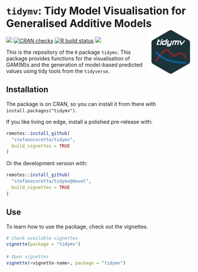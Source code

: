 
<!-- README.md is generated from README.Rmd. Please edit that file -->

# `tidymv`: Tidy Model Visualisation for Generalised Additive Models <img src='man/figures/logo.png' align="right" height="120" />

<!-- badges: start -->

[![](https://www.r-pkg.org/badges/version/tidymv?color=blue)](https://cran.r-project.org/package=tidymv)
[![CRAN
checks](https://cranchecks.info/badges/summary/tidymv)](https://cran.r-project.org/web/checks/check_results_tidymv.html)
[![R build
status](https://github.com/stefanocoretta/tidymv/workflows/R-CMD-check/badge.svg)](https://github.com/stefanocoretta/tidymv/actions)
[![](https://img.shields.io/badge/devel%20version-3.2.0-orange.svg)](https://github.com/stefanocoretta/tidymv)
<!-- badges: end -->

This is the repository of the `R` package `tidymv`. This package
provides functions for the visualisation of GAM(M)s and the generation
of model-based predicted values using tidy tools from the `tidyverse`.

## Installation

The package is on CRAN, so you can install it from there with
`install.packages("tidymv")`.

If you like living on edge, install a polished pre-release with:

``` r
remotes::install_github(
  "stefanocoretta/tidymv",
  build_vignettes = TRUE
)
```

Or the development version with:

``` r
remotes::install_github(
  "stefanocoretta/tidymv@devel",
  build_vignettes = TRUE
)
```

## Use

To learn how to use the package, check out the vignettes.

``` r
# Check available vignettes
vignette(package = "tidymv")

# Open vignettes
vignette(<vignette-name>, package = "tidymv")
```
